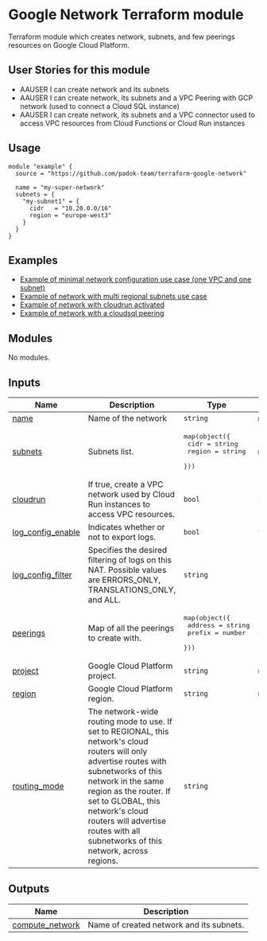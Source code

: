 # Google Network Terraform module

Terraform module which creates network, subnets, and few peerings resources on Google Cloud Platform.

## User Stories for this module

- AAUSER I can create network and its subnets
- AAUSER I can create network, its subnets and a VPC Peering with GCP network (used to connect a Cloud SQL instance)
- AAUSER I can create network, its subnets and a VPC connector used to access VPC resources from Cloud Functions or Cloud Run instances

## Usage

```hcl
module "example" {
  source = "https://github.com/padok-team/terraform-google-network"

  name = "my-super-network"
  subnets = {
    "my-subnet1" = {
      cidr   = "10.20.0.0/16"
      region = "europe-west3"
    }
  }
}
```

## Examples

- [Example of minimal network configuration use case (one VPC and one subnet)](examples/minimal_network_configuration/main.tf)
- [Example of network with multi regional subnets use case](examples/multi_regional_subnets/main.tf)
- [Example of network with cloudrun activated](examples/cloudrun/main.tf)
- [Example of network with a cloudsql peering](examples/cloudsql/main.tf)

<!-- BEGIN_TF_DOCS -->
## Modules

No modules.

## Inputs

| Name | Description | Type | Default | Required |
|------|-------------|------|---------|:--------:|
| <a name="input_name"></a> [name](#input\_name) | Name of the network | `string` | n/a | yes |
| <a name="input_subnets"></a> [subnets](#input\_subnets) | Subnets list. | <pre>map(object({<br>    cidr   = string<br>    region = string<br>  }))</pre> | n/a | yes |
| <a name="input_cloudrun"></a> [cloudrun](#input\_cloudrun) | If true, create a VPC network used by Cloud Run instances to access VPC resources. | `bool` | `false` | no |
| <a name="input_log_config_enable"></a> [log\_config\_enable](#input\_log\_config\_enable) | Indicates whether or not to export logs. | `bool` | `false` | no |
| <a name="input_log_config_filter"></a> [log\_config\_filter](#input\_log\_config\_filter) | Specifies the desired filtering of logs on this NAT. Possible values are ERRORS\_ONLY, TRANSLATIONS\_ONLY, and ALL. | `string` | `"ERRORS_ONLY."` | no |
| <a name="input_peerings"></a> [peerings](#input\_peerings) | Map of all the peerings to create with. | <pre>map(object({<br>    address = string<br>    prefix  = number<br>  }))</pre> | `{}` | no |
| <a name="input_project"></a> [project](#input\_project) | Google Cloud Platform project. | `string` | `null` | no |
| <a name="input_region"></a> [region](#input\_region) | Google Cloud Platform region. | `string` | `null` | no |
| <a name="input_routing_mode"></a> [routing\_mode](#input\_routing\_mode) | The network-wide routing mode to use. If set to REGIONAL, this network's cloud routers will only advertise routes with subnetworks of this network in the same region as the router. If set to GLOBAL, this network's cloud routers will advertise routes with all subnetworks of this network, across regions. | `string` | `"REGIONAL"` | no |

## Outputs

| Name | Description |
|------|-------------|
| <a name="output_compute_network"></a> [compute\_network](#output\_compute\_network) | Name of created network and its subnets. |
<!-- END_TF_DOCS -->
